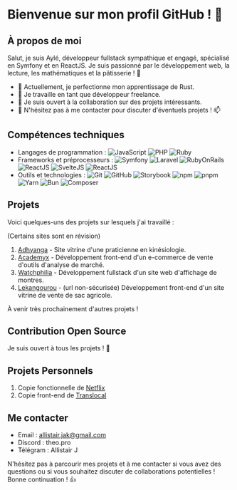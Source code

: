 # Bienvenue sur mon profil GitHub ! 👋

## À propos de moi

Salut, je suis Aylé, développeur fullstack sympathique et engagé, spécialisé en Symfony et en ReactJS. Je suis passionné par le développement web, la lecture, les mathématiques et la pâtisserie ! 🚀

- 🌱 Actuellement, je perfectionne mon apprentissage de Rust.
- 💼 Je travaille en tant que développeur freelance.
- 👯 Je suis ouvert à la collaboration sur des projets intéressants.
- 💬 N'hésitez pas à me contacter pour discuter d'éventuels projets ! 📫

## Compétences techniques

- Langages de programmation : ![JavaScript](https://img.shields.io/badge/-JavaScript-F7DF1E?logo=javascript&logoColor=white) ![PHP](https://img.shields.io/badge/-PHP-777BB4?logo=php&logoColor=white) ![Ruby](https://img.shields.io/badge/-Ruby-CC342D?logo=ruby&logoColor=white)
- Frameworks et préprocesseurs : ![Symfony](https://img.shields.io/badge/-Symfony-000000?logo=symfony&logoColor=white) ![Laravel](https://img.shields.io/badge/-Laravel-FF2D20?logo=laravel&logoColor=white) ![RubyOnRails](https://img.shields.io/badge/-RubyOnRails-CC0000?logo=rubyonrails&logoColor=white) ![ReactJS](https://img.shields.io/badge/-ReactJS-61DAFB?logo=react&logoColor=white) ![SvelteJS](https://img.shields.io/badge/-SvelteJS-FF3E00?logo=svelte&logoColor=white) ![ReactJS](https://img.shields.io/badge/-PreactJS-61DAFB?logo=preact&logoColor=white)
- Outils et technologies : ![Git](https://img.shields.io/badge/-Git-F05032?logo=git&logoColor=white) ![GitHub](https://img.shields.io/badge/-GitHub-181717?logo=github&logoColor=white) ![Storybook](https://img.shields.io/badge/-Storybook-FF4785?logo=storybook&logoColor=white) ![npm](https://img.shields.io/badge/-npm-CB3837?logo=npm&logoColor=white) ![pnpm](https://img.shields.io/badge/-pnpm-161616?logo=pnpm&logoColor=white) ![Yarn](https://img.shields.io/badge/-Yarn-2C8EBB?logo=yarn&logoColor=white) ![Bun](https://img.shields.io/badge/-Bun-F08D23?logo=bun&logoColor=white) ![Composer](https://img.shields.io/badge/-Composer-F08D23?logo=composer&logoColor=white)

## Projets

Voici quelques-uns des projets sur lesquels j'ai travaillé :

(Certains sites sont en révision)
1. [Adhyanga](https://www.adhyanga.fr) - Site vitrine d'une praticienne en kinésiologie.
2. [Academyx](https://www.academyxonline.com) - Développement front-end d'un e-commerce de vente d'outils d'analyse de marché.
3. [Watchphilia](https://www.watchphilia.com) - Développement fullstack d'un site web d'affichage de montres.
4. [Lekangourou](http://www.lekangourou.eu) - (url non-sécurisée) Développement front-end d'un site vitrine de vente de sac agricole.
   
À venir très prochainement d'autres projets !

## Contribution Open Source

Je suis ouvert à tous les projets ! 🎉

## Projets Personnels

1. Copie fonctionnelle de [Netflix](https://www.netflix.com)
2. Copie front-end de [Translocal](https://www.translocal.eu)

## Me contacter

- Email : allistair.jak@gmail.com
- Discord : theo.pro
- Télégram : Allistair J

N'hésitez pas à parcourir mes projets et à me contacter si vous avez des questions ou si vous souhaitez discuter de collaborations potentielles !
Bonne continuation ! 👍
